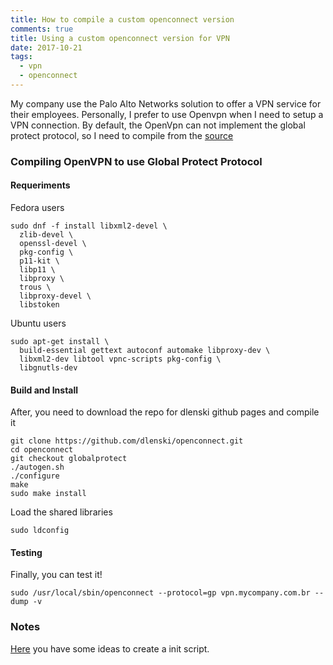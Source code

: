 ```yaml
---
title: How to compile a custom openconnect version
comments: true
title: Using a custom openconnect version for VPN
date: 2017-10-21
tags:
  - vpn
  - openconnect
---
```


My company use the Palo Alto Networks solution to offer a VPN service for their employees. Personally, I prefer to use Openvpn when I need to setup a VPN connection. By default, the OpenVpn can not implement the global protect protocol, so I need to compile from the [source](https://github.com/dlenski/openconnect/tree/globalprotect)

### Compiling OpenVPN to use Global Protect Protocol

#### Requeriments

Fedora users

```console
sudo dnf -f install libxml2-devel \
  zlib-devel \
  openssl-devel \
  pkg-config \
  p11-kit \
  libp11 \
  libproxy \
  trous \
  libproxy-devel \
  libstoken 
```

Ubuntu users 

```
sudo apt-get install \
  build-essential gettext autoconf automake libproxy-dev \
  libxml2-dev libtool vpnc-scripts pkg-config \
  libgnutls-dev
```

#### Build and Install

After, you need to download the repo for dlenski github pages and compile it

```console
git clone https://github.com/dlenski/openconnect.git
cd openconnect
git checkout globalprotect
./autogen.sh
./configure
make
sudo make install
```

Load the shared libraries

```console
sudo ldconfig
```

#### Testing 

Finally, you can test it!

```
sudo /usr/local/sbin/openconnect --protocol=gp vpn.mycompany.com.br --dump -v
```

### Notes

[Here](https://serverfault.com/questions/584163/supplying-password-to-openconnect-started-via-start-stop-daemon) you have some ideas to create a init script.

